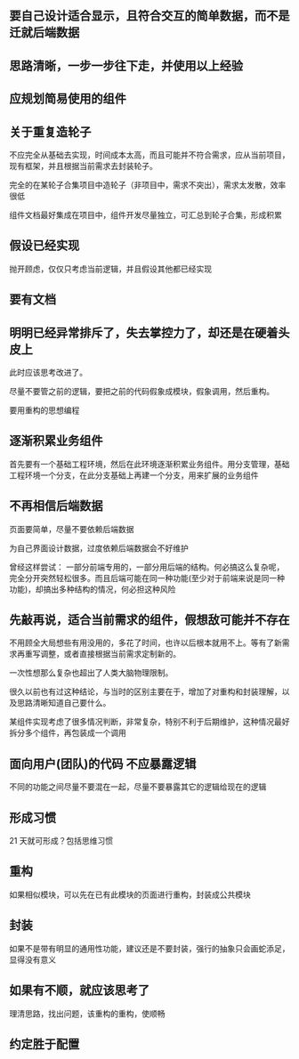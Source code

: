 ## 要自己设计适合显示，且符合交互的简单数据，而不是迁就后端数据

## 思路清晰，一步一步往下走，并使用以上经验

## 应规划简易使用的组件

## 关于重复造轮子

不应完全从基础去实现，时间成本太高，而且可能并不符合需求，应从当前项目，现有框架，并且根据当前需求去封装轮子。

完全的在某轮子合集项目中造轮子（非项目中，需求不突出），需求太发散，效率很低

组件文档最好集成在项目中，组件开发尽量独立，可汇总到轮子合集，形成积累

## 假设已经实现

抛开顾虑，仅仅只考虑当前逻辑，并且假设其他都已经实现

## 要有文档

## 明明已经异常排斥了，失去掌控力了，却还是在硬着头皮上

此时应该思考改进了。

尽量不要管之前的逻辑，要把之前的代码假象成模块，假象调用，然后重构。

要用重构的思想编程

## 逐渐积累业务组件

首先要有一个基础工程环境，然后在此环境逐渐积累业务组件。用分支管理，基础工程环境一个分支，在此分支基础上再建一个分支，用来扩展的业务组件

## 不再相信后端数据

页面要简单，尽量不要依赖后端数据

为自己界面设计数据，过度依赖后端数据会不好维护

曾经这样尝试： 一部分前端专用的，一部分用后端的结构。何必搞这么复杂呢，完全分开突然轻松很多。而且后端可能在同一种功能(至少对于前端来说是同一种功能)，却搞出多种结构的情况，何必担这种风险

## 先敲再说，适合当前需求的组件，假想敌可能并不存在

不用顾全大局想些有用没用的，多花了时间，也许以后根本就用不上。等有了新需求再重写调整，或者直接根据当前需求定制新的。

一次性想那么复杂也超出了人类大脑物理限制。

很久以前也有过这种结论，与当时的区别主要在于，增加了对重构和封装理解，以及思路清晰知道自己要什么。

某组件实现考虑了很多情况判断，非常复杂，特别不利于后期维护，这种情况最好拆分多个组件，再包装成一个调用

## 面向用户(团队)的代码 不应暴露逻辑

不同的功能之间尽量不要混在一起，尽量不要暴露其它的逻辑给现在的逻辑

## 形成习惯

21 天就可形成？包括思维习惯

## 重构

如果相似模块，可以先在已有此模块的页面进行重构，封装成公共模块

## 封装

如果不是带有明显的通用性功能，建议还是不要封装，强行的抽象只会画蛇添足，显得没有意义

## 如果有不顺，就应该思考了

理清思路，找出问题，该重构的重构，使顺畅

## 约定胜于配置
